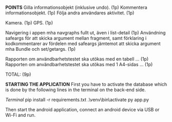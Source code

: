 **POINTS**
Gilla informationsobjekt (inklusive undo).                    (1p)
Kommentera informationsobjekt.                                (1p)
Följa andra användares aktivitet.                             (1p) 

Kamera.                                                       (1p)
GPS.                                                          (1p) 

Navigering i appen mha navgraphs fullt ut, även i list-detail (1p)
Användning safeargs för att skicka argument mellan fragment, 
samt förklaring i kodkommentarer av fördelen med safeargs 
jämtemot att skicka argument mha Bundle och set/getargs.       (1p)

Rapporten om användbarhetstestet ska utökas med en tabell ...  (1p)
Rapporten om användbarhetstestet ska utökas med 1 A4-sidas ... (1p)

TOTAL: (9p)


**STARTING THE APPLICATION**
First you have to activate the database which is done by the 
following lines in the terminal on the back-end side.

*Terminal*
pip install -r requirements.txt
.\venv\bin\activate
py app.py

Then start the android application, connect an android device via USB or Wi-Fi 
and run.

